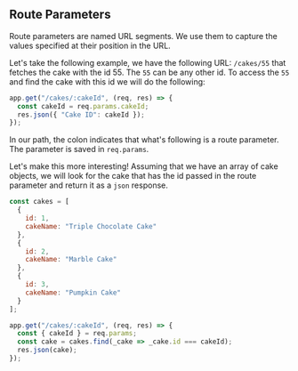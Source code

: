 ## Route Parameters

Route parameters are named URL segments. We use them to capture the values specified at their position in the URL.

Let's take the following example, we have the following URL: `/cakes/55` that fetches the cake with the id 55. The `55` can be any other id. To access the `55` and find the cake with this id we will do the following:

```javascript
app.get("/cakes/:cakeId", (req, res) => {
  const cakeId = req.params.cakeId;
  res.json({ "Cake ID": cakeId });
});
```

In our path, the colon indicates that what's following is a route parameter. The parameter is saved in `req.params`.

Let's make this more interesting! Assuming that we have an array of cake objects, we will look for the cake that has the id passed in the route parameter and return it as a `json` response.

```javascript
const cakes = [
  {
    id: 1,
    cakeName: "Triple Chocolate Cake"
  },
  {
    id: 2,
    cakeName: "Marble Cake"
  },
  {
    id: 3,
    cakeName: "Pumpkin Cake"
  }
];

app.get("/cakes/:cakeId", (req, res) => {
  const { cakeId } = req.params;
  const cake = cakes.find(_cake => _cake.id === cakeId);
  res.json(cake);
});
```
